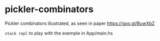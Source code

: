 # pickler-combinators

Pickler combinators illustrated, as seen in paper https://goo.gl/BuwXbZ


`stack repl` to play with the exemple in App/main.hs
